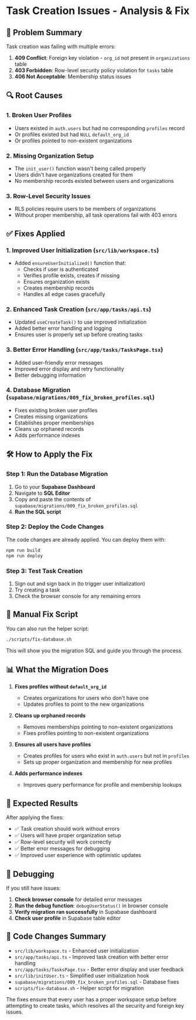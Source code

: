 # Task Creation Issues - Analysis & Fix

## 🚨 **Problem Summary**

Task creation was failing with multiple errors:

1. **409 Conflict**: Foreign key violation - `org_id` not present in `organizations` table
2. **403 Forbidden**: Row-level security policy violation for `tasks` table
3. **406 Not Acceptable**: Membership status issues

## 🔍 **Root Causes**

### 1. **Broken User Profiles**

- Users existed in `auth.users` but had no corresponding `profiles` record
- Or profiles existed but had `NULL` `default_org_id`
- Or profiles pointed to non-existent organizations

### 2. **Missing Organization Setup**

- The `init_user()` function wasn't being called properly
- Users didn't have organizations created for them
- No membership records existed between users and organizations

### 3. **Row-Level Security Issues**

- RLS policies require users to be members of organizations
- Without proper membership, all task operations fail with 403 errors

## ✅ **Fixes Applied**

### 1. **Improved User Initialization** (`src/lib/workspace.ts`)

- Added `ensureUserInitialized()` function that:
  - Checks if user is authenticated
  - Verifies profile exists, creates if missing
  - Ensures organization exists
  - Creates membership records
  - Handles all edge cases gracefully

### 2. **Enhanced Task Creation** (`src/app/tasks/api.ts`)

- Updated `useCreateTask()` to use improved initialization
- Added better error handling and logging
- Ensures user is properly set up before creating tasks

### 3. **Better Error Handling** (`src/app/tasks/TasksPage.tsx`)

- Added user-friendly error messages
- Improved error display and retry functionality
- Better debugging information

### 4. **Database Migration** (`supabase/migrations/009_fix_broken_profiles.sql`)

- Fixes existing broken user profiles
- Creates missing organizations
- Establishes proper memberships
- Cleans up orphaned records
- Adds performance indexes

## 🛠️ **How to Apply the Fix**

### **Step 1: Run the Database Migration**

1. Go to your **Supabase Dashboard**
2. Navigate to **SQL Editor**
3. Copy and paste the contents of `supabase/migrations/009_fix_broken_profiles.sql`
4. **Run the SQL script**

### **Step 2: Deploy the Code Changes**

The code changes are already applied. You can deploy them with:

```bash
npm run build
npm run deploy
```

### **Step 3: Test Task Creation**

1. Sign out and sign back in (to trigger user initialization)
2. Try creating a task
3. Check the browser console for any remaining errors

## 🔧 **Manual Fix Script**

You can also run the helper script:

```bash
./scripts/fix-database.sh
```

This will show you the migration SQL and guide you through the process.

## 📊 **What the Migration Does**

1. **Fixes profiles without `default_org_id`**
   - Creates organizations for users who don't have one
   - Updates profiles to point to the new organizations

2. **Cleans up orphaned records**
   - Removes memberships pointing to non-existent organizations
   - Fixes profiles pointing to non-existent organizations

3. **Ensures all users have profiles**
   - Creates profiles for users who exist in `auth.users` but not in `profiles`
   - Sets up proper organization and membership for new profiles

4. **Adds performance indexes**
   - Improves query performance for profile and membership lookups

## 🎯 **Expected Results**

After applying the fixes:

- ✅ Task creation should work without errors
- ✅ Users will have proper organization setup
- ✅ Row-level security will work correctly
- ✅ Better error messages for debugging
- ✅ Improved user experience with optimistic updates

## 🐛 **Debugging**

If you still have issues:

1. **Check browser console** for detailed error messages
2. **Run the debug function**: `debugUserStatus()` in browser console
3. **Verify migration ran successfully** in Supabase dashboard
4. **Check user profile** in Supabase table editor

## 📝 **Code Changes Summary**

- `src/lib/workspace.ts` - Enhanced user initialization
- `src/app/tasks/api.ts` - Improved task creation with better error handling
- `src/app/tasks/TasksPage.tsx` - Better error display and user feedback
- `src/lib/initUser.ts` - Simplified user initialization hook
- `supabase/migrations/009_fix_broken_profiles.sql` - Database fixes
- `scripts/fix-database.sh` - Helper script for migration

The fixes ensure that every user has a proper workspace setup before attempting to create tasks, which resolves all the security and foreign key issues.
